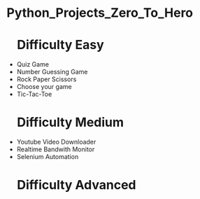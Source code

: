 <h1>Python_Projects_Zero_To_Hero </h1>
<ul>
  <h1>Difficulty Easy</h1>
  <li>Quiz Game</li>
  <li>Number Guessing Game</li>
  <li>Rock Paper Scissors</li>
  <li>Choose your game</li>
  <li>Tic-Tac-Toe</li>
  <h1>Difficulty Medium</h1>
  <li>Youtube Video Downloader</li>
  <li>Realtime Bandwith Monitor</li>
  <li>Selenium Automation</li>
  <h1>Difficulty Advanced</h1>
  
  
  
</ul>
